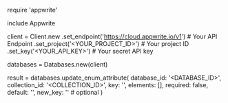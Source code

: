 require 'appwrite'

include Appwrite

client = Client.new
    .set_endpoint('https://cloud.appwrite.io/v1') # Your API Endpoint
    .set_project('<YOUR_PROJECT_ID>') # Your project ID
    .set_key('<YOUR_API_KEY>') # Your secret API key

databases = Databases.new(client)

result = databases.update_enum_attribute(
    database_id: '<DATABASE_ID>',
    collection_id: '<COLLECTION_ID>',
    key: '',
    elements: [],
    required: false,
    default: '<DEFAULT>',
    new_key: '' # optional
)
